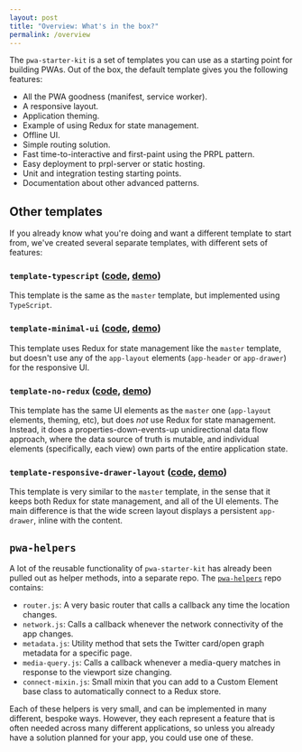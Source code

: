 ```yaml
---
layout: post
title: "Overview: What's in the box?"
permalink: /overview
---
```

The `pwa-starter-kit` is a set of templates you can use as a starting point for building PWAs. Out of the box, the default template gives you the following features:

- All the PWA goodness (manifest, service worker).
- A responsive layout.
- Application theming.
- Example of using Redux for state management.
- Offline UI.
- Simple routing solution.
- Fast time-to-interactive and first-paint using the PRPL pattern.
- Easy deployment to prpl-server or static hosting.
- Unit and integration testing starting points.
- Documentation about other advanced patterns.

## Other templates

If you already know what you're doing and want a different template to start from, we've created several separate templates, with different sets of features:

### `template-typescript` ([code](https://github.com/Polymer/pwa-starter-kit/tree/template-typescript), [demo](https://pwa-starter-kit.appspot.com/))

This template is the same as the `master` template, but implemented using `TypeScript`.

### `template-minimal-ui` ([code](https://github.com/Polymer/pwa-starter-kit/tree/template-minimal-ui), [demo](https://template-minimal-ui-dot-pwa-starter-kit.appspot.com/))

This template uses Redux for state management like the `master` template, but doesn't use any of the `app-layout` elements (`app-header` or `app-drawer`) for the responsive UI.

### `template-no-redux` ([code](https://github.com/Polymer/pwa-starter-kit/tree/template-no-redux), [demo](https://template-no-redux-dot-pwa-starter-kit.appspot.com/))

This template has the same UI elements as the `master` one (`app-layout` elements, theming, etc), but does _not_ use Redux for state management. Instead, it does a properties-down-events-up unidirectional data flow approach, where the data source of truth is mutable, and individual elements (specifically, each view) own parts of the entire application state.

### `template-responsive-drawer-layout` ([code](https://github.com/Polymer/pwa-starter-kit/tree/template-responsive-drawer-layout), [demo](https://template-responsive-drawer-layout-dot-pwa-starter-kit.appspot.com/))

This template is very similar to the `master` template, in the sense that it keeps both Redux for state management, and all of the UI elements. The main difference is that the wide screen layout displays a persistent `app-drawer`, inline with the content.

## `pwa-helpers`
A lot of the reusable functionality of `pwa-starter-kit` has already been pulled out as helper methods, into a separate repo. The [`pwa-helpers`](https://github.com/Polymer/pwa-helpers) repo contains:

- `router.js`: A very basic router that calls a callback any time the location changes.
- `network.js`: Calls a callback whenever the network connectivity of the app changes.
- `metadata.js`: Utility method that sets the Twitter card/open graph metadata for a specific page.
- `media-query.js`: Calls a callback whenever a media-query matches in response to the viewport size changing.
- `connect-mixin.js`: Small mixin that you can add to a Custom Element base class to automatically connect to a Redux store.

Each of these helpers is very small, and can be implemented in many different, bespoke ways. However, they each represent a feature that is often needed across many different applications, so unless you already have a solution planned for your app, you could use one of these.

